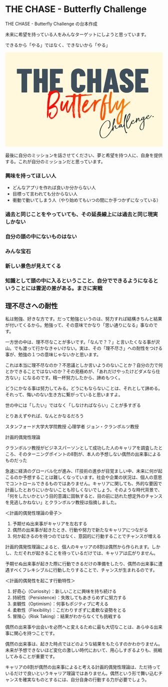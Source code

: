 # THE CHASE - Butterfly Challenge
THE CHASE - Butterfly Challenge の台本作成

未来に希望を持っている人をみんなターゲットにしようと思っています。

できるから「やる」ではなく、できないから「やる」

![](./images/the-chase-butterfly-challenge-banner.png)

最後に自分のミッションを話させてください、夢と希望を持つ人に、自身を提供する。これが自分のミッションだと思っています。

### 興味を持ってほしい人

- どんなアプリを作れば良いか分からない人
- 目標って言われても分からない人
- 衝動で動いてしまう人（やり始めてもいつの間にか手つかずになっている）

### 過去と同じことをやっていても、その延長線上には過去と同じ現実しかない

### 自分の頭の中にないものはない

### みんな宝石

### 新しい景色が見えてくる

### 知識として頭の中に入るというここと、自分でできるようになるということには雲泥の差がある。まさに実戦

## 理不尽さへの耐性
私は勉強、好きな方です。だって勉強というのは、努力すれば結構きちんと結果が付いてくるから。勉強って、その意味でかなり「思い通りになる」事なのです。

一方世の中は、理不尽なことが多いです。「なんで？？」と言いたくなる事が沢山。でも渡って行かなきゃいけない。実は、その「理不尽さ」への耐性をつける事が、勉強の１つの意味じゃないかと思います。

これは本当に理不尽なのか？不思議としか言いようのないことか？自分の力で何とかできることではないのか？その見極めが、「あれだけやったけどダメなら仕方ない」になるのです。精一杯努力したから、諦めもつく。

どうにかなる事は努力してみる。どうにもならないことは、それとして諦める。それって、悔いのない生き方に繋がっていると思いますよ。


世の中には「したい」ではなく「しなければならい」ことが多すぎる

とりあえずやれば、なんとかなるだろう


スタンフォード大学大学院教授 心理学者 ジョン・クランボルツ教授

計画的偶発性理論

クランボルツ教授がビジネスパーソンとして成功した人のキャリアを調査したところ、そのターニングポイントの8割が、本人の予想しない偶然の出来事によるものだった

急速に経済のグローバル化が進み、IT技術の進歩が目覚ましい中、未来に何が起こるのか予想することは難しくなっています。社会や企業の状況は、個人の意思でコントロールできるものではありません。キャリアに関しても、外的な要因で計画したとおりにいかないことも珍しくないでしょう。そのような時代背景で、「何をしたいかという目的意識に固執すると、目の前に訪れた想定外のチャンスを見逃しかねない」とクランボルツ教授は指摘しました。

＜計画的偶発性理論の骨子＞ 
1. 予期せぬ出来事がキャリアを左右する 
2. 偶然の出来事が起きたとき、行動や努力で新たなキャリアにつながる 
3. 何か起きるのを待つのではなく、意図的に行動することでチャンスが増える 

計画的偶発性理論によると、個人のキャリアの8割は偶然から作られます。しかし、ただそれが起きることを待っているだけでは、キャリアは広がりません。 

予期せぬ出来事が起きた際に行動できるだけの準備をしたり、偶然の出来事に遭遇すべくフレキシブルに行動したりすることで、チャンスが生まれるのです。 

＜計画的偶発性を起こす行動特性＞ 
1. 好奇心（Curiosity）：新しいことに興味を持ち続ける 
2. 持続性（Persistence）：失敗してもあきらめずに努力する 
3. 楽観性（Optimism）：何事もポジティブに考える 
4. 柔軟性（Flexibility）：こだわりすぎずに柔軟な姿勢をとる 
5. 冒険心（Risk Taking）：結果がわからなくても挑戦する

偶然の出来事や出会いを必然へと変えるために最も大切なことは、あらゆる出来事に関心を持つことです。 

偶然の出来事は、起きた時点ではどのような結果をもたらすのかわかりません。未来が予想できないほど変化の激しい時代において、用心しすぎるよりも、挑戦してみることが重要です。 

キャリアの8割が偶然の出来事によると考える計画的偶発性理論は、ただ待っているだけで良いというキャリア理論ではありません。偶然という形で舞い込むチャンスを確実なものとするには、自分自身の行動する力が必要でしょう。 
